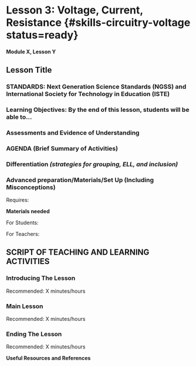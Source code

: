 # Lesson 3: Voltage, Current, Resistance {#skills-circuitry-voltage status=ready}

#### Module X, Lesson Y

## Lesson Title


### STANDARDS: Next Generation Science Standards (NGSS) and International Society for Technology in Education (ISTE)


### Learning Objectives: By the end of this lesson, students will be able to...


### Assessments and Evidence of Understanding


### AGENDA (Brief Summary of Activities)


### Differentiation _(strategies for grouping, ELL, and inclusion)_


### Advanced preparation/Materials/Set Up (Including Misconceptions)

Requires:

**Materials needed**

For Students:

For Teachers:


## SCRIPT OF TEACHING AND LEARNING ACTIVITIES


### Introducing The Lesson

Recommended: X minutes/hours


### Main Lesson

Recommended: X minutes/hours


### Ending The Lesson

Recommended: X minutes/hours


**Useful Resources and References**
